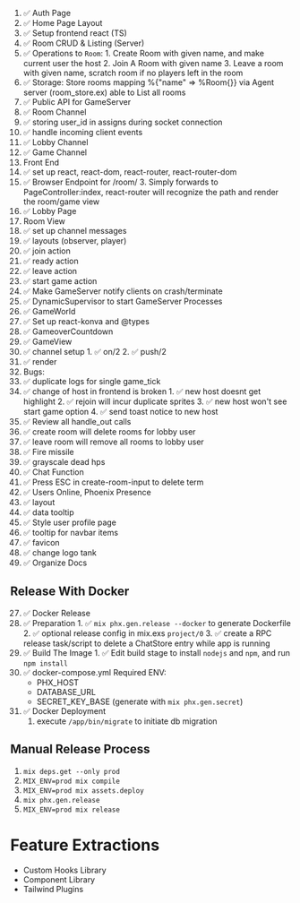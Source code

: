 1. ✅ Auth Page
2. ✅ Home Page Layout
3. ✅ Setup frontend react (TS)
4. ✅ Room CRUD & Listing (Server)
  1. ✅ Operations to `Room`:
    1. Create Room with given name, and make current user the host
    2. Join A Room with given name 
    3. Leave a room with given name, scratch room if no players left in the room
  2. ✅ Storage: 
      Store rooms mapping %{"name" => %Room{}} via Agent server (room_store.ex)
      able to List all rooms 
5. ✅ Public API for GameServer
6. ✅ Room Channel
  1. ✅ storing user_id in assigns during socket connection
  2. ✅ handle incoming client events 
7. ✅ Lobby Channel
8. ✅ Game Channel
9. Front End
  3. ✅ set up react, react-dom, react-router, react-router-dom
  5. ✅ Browser Endpoint for /room/<name>
    3.  Simply forwards to PageController:index, react-router will recognize the path and render the room/game view
10. ✅ Lobby Page
11. Room View
  6.  ✅ set up channel messages
  7.  ✅ layouts (observer, player)
  8.  ✅ join action
  9.  ✅ ready action
  10. ✅ leave action
  11. ✅ start game action
12. ✅ Make GameServer notify clients on crash/terminate
13. ✅ DynamicSupervisor to start GameServer Processes
14. ✅ GameWorld
  12. ✅ Set up react-konva and @types
  13. ✅ GameoverCountdown
  14. ✅ GameView
  15. ✅ channel setup 
    1. ✅ on/2 
    2. ✅ push/2
  16. ✅ render
15. Bugs: 
  1. ✅ duplicate logs for single game_tick 
  2. ✅ change of host in frontend is broken
    1. ✅ new host doesnt get highlight 
    2. ✅ rejoin will incur duplicate sprites
    3. ✅ new host won't see start game option 
    4. ✅ send toast notice to new host 
  3. ✅ Review all handle_out calls
  4. ✅ create room will delete rooms for lobby user
  5. ✅ leave room will remove all rooms to lobby user
16. ✅ Fire missile 
17. ✅ grayscale dead hps 
18. ✅ Chat Function
19. ✅ Press ESC in create-room-input to delete term
21. ✅ Users Online, Phoenix Presence
  1.  ✅ layout
  2.  ✅ data tooltip
22. ✅ Style user profile page 
23. ✅ tooltip for navbar items
24. ✅ favicon
25. ✅ change logo tank
26. ✅ Organize Docs

## Release With Docker

27. ✅ Docker Release
  1. ✅ Preparation
    1. ✅ `mix phx.gen.release --docker` to generate Dockerfile
    2. ✅ optional release config in mix.exs `project/0`
    3. ✅ create a RPC release task/script to delete a ChatStore entry while app is running
  2. ✅ Build The Image
    1. ✅ Edit build stage to install `nodejs` and `npm`, and run `npm install`
  3. ✅ docker-compose.yml
    Required ENV:
      -  PHX_HOST
      -  DATABASE_URL
      -  SECRET_KEY_BASE (generate with `mix phx.gen.secret`)
29. ✅ Docker Deployment
    1. execute `/app/bin/migrate` to initiate db migration

## Manual Release Process

1.  `mix deps.get --only prod`
2.  `MIX_ENV=prod mix compile`
3.  `MIX_ENV=prod mix assets.deploy`
4.  `mix phx.gen.release`
5.  `MIX_ENV=prod mix release`


# Feature Extractions

- Custom Hooks Library
- Component Library
- Tailwind Plugins

